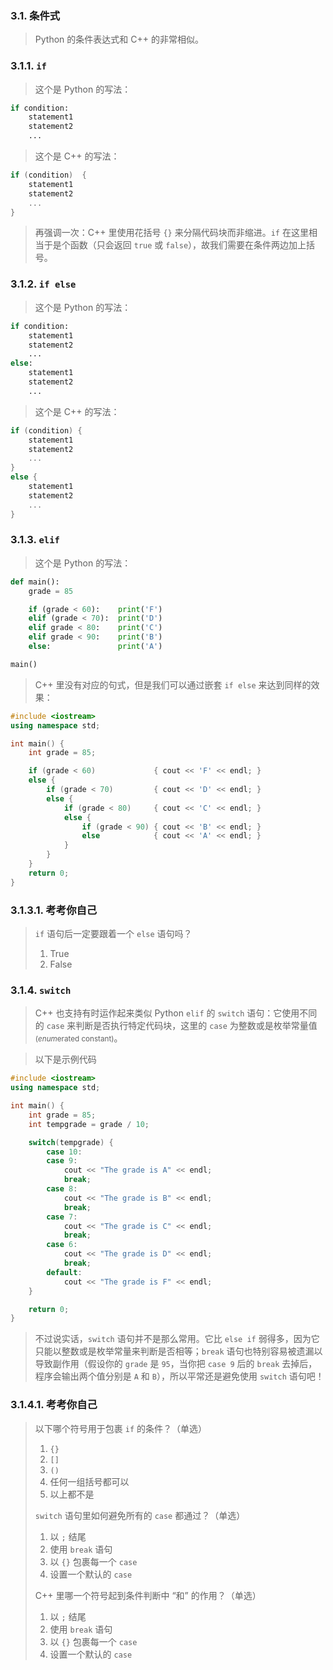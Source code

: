 
### 3.1. 条件式

> Python 的条件表达式和 C++ 的非常相似。

### 3.1.1. `if`
> 这个是 Python 的写法：
```python
if condition:
    statement1
    statement2
    ...
```

> 这个是 C++ 的写法：
```cpp
if (condition)  {
    statement1
    statement2
    ...
}
```

> 再强调一次：C++ 里使用花括号 `{}` 来分隔代码块而非缩进。`if` 在这里相当于是个函数（只会返回 `true` 或 `false`），故我们需要在条件两边加上括号。

### 3.1.2. `if else`
> 这个是 Python 的写法：
```python
if condition:
    statement1
    statement2
    ...
else:
    statement1
    statement2
    ...
```

> 这个是 C++ 的写法：
```cpp
if (condition) {
    statement1
    statement2
    ...
}
else {
    statement1
    statement2
    ...
}
```

### 3.1.3. `elif`
> 这个是 Python 的写法：
```python
def main():
    grade = 85

    if (grade < 60):    print('F')
    elif (grade < 70):  print('D')
    elif grade < 80:    print('C')
    elif grade < 90:    print('B')
    else:               print('A')

main()
```

> C++ 里没有对应的句式，但是我们可以通过嵌套 `if else` 来达到同样的效果：
```cpp
#include <iostream>
using namespace std;

int main() {
    int grade = 85;

    if (grade < 60)             { cout << 'F' << endl; }
    else {
        if (grade < 70)         { cout << 'D' << endl; }
        else {
            if (grade < 80)     { cout << 'C' << endl; }
            else {
                if (grade < 90) { cout << 'B' << endl; }
                else            { cout << 'A' << endl; }
            }
        }
    }
    return 0;
}
```

### 3.1.3.1. 考考你自己
> `if` 语句后一定要跟着一个 `else` 语句吗？
>
> 1. True
> 2. False

### 3.1.4. `switch`
> C++ 也支持有时运作起来类似 Python `elif` 的 `switch` 语句：它使用不同的 `case` 来判断是否执行特定代码块，这里的 `case` 为整数或是枚举常量值 <small>(*enum*erated constant)</small>。

> 以下是示例代码
```cpp
#include <iostream>
using namespace std;

int main() {
    int grade = 85;
    int tempgrade = grade / 10;

    switch(tempgrade) {
        case 10:
        case 9:
            cout << "The grade is A" << endl;
            break;
        case 8:
            cout << "The grade is B" << endl;
            break;
        case 7:
            cout << "The grade is C" << endl;
            break;
        case 6:
            cout << "The grade is D" << endl;
            break;
        default:
            cout << "The grade is F" << endl;
    }

    return 0;
}
```

> 不过说实话，`switch` 语句并不是那么常用。它比 `else if` 弱得多，因为它只能以整数或是枚举常量来判断是否相等；`break` 语句也特别容易被遗漏以导致副作用（假设你的 `grade` 是 `95`，当你把 `case 9` 后的 `break` 去掉后，程序会输出两个值分别是 `A` 和 `B`），所以平常还是避免使用 `switch` 语句吧！

### 3.1.4.1. 考考你自己

> 以下哪个符号用于包裹 `if` 的条件？（单选）
>
> 1. `{}`
> 2. `[]`
> 3. `()`
> 4. 任何一组括号都可以
> 5. 以上都不是
>
> `switch` 语句里如何避免所有的 `case` 都通过？（单选）
>
> 1. 以 `;` 结尾
> 2. 使用 `break` 语句
> 3. 以 `{}` 包裹每一个 `case`
> 4. 设置一个默认的 `case`
>
> C++ 里哪一个符号起到条件判断中 “和” 的作用？（单选）
>
> 1. 以 `;` 结尾
> 2. 使用 `break` 语句
> 3. 以 `{}` 包裹每一个 `case`
> 4. 设置一个默认的 `case`

